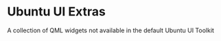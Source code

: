 Ubuntu UI Extras
================

A collection of QML widgets not available in the default Ubuntu UI Toolkit
